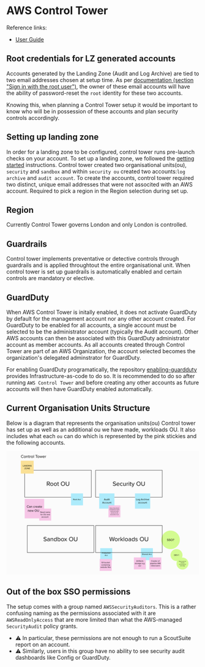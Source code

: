 # AWS Control Tower

Reference links:
- [User Guide](https://docs.aws.amazon.com/controltower/latest/userguide/what-is-control-tower.html)

## Root credentials for LZ generated accounts

Accounts generated by the Landing Zone (Audit and Log Archive) are tied to two email addresses chosen at setup time.
As per [documentation (section "Sign in with the root user")](https://docs.aws.amazon.com/controltower/latest/userguide/best-practices.html), the owner of these email accounts will have the ability of password-reset the `root` identity for these two accounts.

Knowing this, when planning a Control Tower setup it would be important to know who will be in possession of these accounts and plan security controls accordingly.

## Setting up landing zone
In order for a landing zone to be configured, control tower runs pre-launch checks on your account. To set up a landing zone, we followed the [getting started](https://docs.aws.amazon.com/controltower/latest/userguide/getting-started-with-control-tower.html) instructions. Control tower created two organisational units(ou), `security` and `sandbox` and within `security ou` created two accounts:`log archive` and `audit account`. To create the accounts, control tower required two distinct, unique email addresses that were not associted with an AWS account. Required to pick a region in the Region selection during set up.

## Region

Currently Control Tower governs London and only London is controlled.

## Guardrails

Control tower implements preventative or detective controls through guardrails and is applied throughtout the entire organisational unit. When control tower is set up guardrails is automatically enabled and certain controls are mandatory or elective.

## GuardDuty
When AWS Control Tower is initally enabled, it does not activate GuardDuty by default for the management account nor any other account created. For GuardDuty to be enabled for all accounts, a single account must be selected to be the administrator account (typically the Audit account). Other AWS accounts can then be associated with this GuardDuty administrator account as member accounts. As all accounts created through Control Tower are part of an AWS Organization, the account selected becomes the organization's delegated adminstrator for GuardDuty.

For enabling GuardDuty programatically, the repository [enabling-guardduty](https://github.com/tintulip/enable-guardduty) provides Infrastructure-as-code to do so. It is recommended to do so after running `AWS Control Tower` and before creating any other accounts as future accounts will then have GuardDuty enabled automatically.

## Current Organisation Units Structure
Below is a diagram that represents the organisation units(ou) Control tower has set up as well as an additional ou we have made, workloads OU. It also includes what each `ou` can do which is represented by the pink stickies and the following accounts.

![Current Organisation units structure](./ORG_Structure.png "Current Organisation units structure")

## Out of the box SSO permissions

The setup comes with a group named `AWSSecurityAuditors`. This is a rather confusing naming as the permissions associated with it are `AWSReadOnlyAccess` that are more limited than what the AWS-managed `SecurityAudit` policy grants.
- :warning: In particular, these permissions are not enough to run a ScoutSuite report on an account.
- :warning: Similarly, users in this group have no ability to see security audit dashboards like Config or GuardDuty.